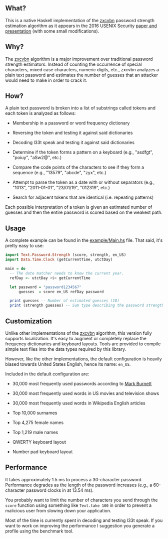 What?
-----

This is a native Haskell implementation of the [zxcvbn][] password
strength estimation algorithm as it appears in the 2016 USENIX
Security [paper and presentation][paper] (with some small
modifications).

Why?
----

The [zxcvbn][] algorithm is a major improvement over traditional
password strength estimators.  Instead of counting the occurrence of
special characters, mixed case characters, numeric digits, etc.,
zxcvbn analyzes a plain text password and estimates the number of
guesses that an attacker would need to make in order to crack it.

How?
----

A plain text password is broken into a list of substrings called
tokens and each token is analyzed as follows:

  * Membership in a password or word frequency dictionary

  * Reversing the token and testing it against said dictionaries

  * Decoding l33t speak and testing it against said dictionaries

  * Determine if the token forms a pattern on a keyboard
    (e.g., "asdfgt", "poiuy", "aSw2@", etc.)

  * Compare the code points of the characters to see if they form a
    sequence (e.g., "13579", "abcde", "zyx", etc.)

  * Attempt to parse the token as a date with or without separators
    (e.g., "1013", "2011-01-01", "23/01/19", "012319", etc.)

  * Search for adjacent tokens that are identical (i.e. repeating
    patterns)

Each possible interpretation of a token is given an estimated number
of guesses and then the entire password is scored based on the weakest
path.

Usage
-----

A complete example can be found in the
[example/Main.hs](example/Main.hs) file.  That said, it's pretty easy
to use:

```haskell
import Text.Password.Strength (score, strength, en_US)
import Data.Time.Clock (getCurrentTime, utctDay)

main = do
  -- The date matcher needs to know the current year.
  refDay <- utctDay <$> getCurrentTime

  let password = "password1234567"
      guesses  = score en_US refDay password

  print guesses -- Number of estimated guesses (18)
  print (strength guesses) -- Sum type describing the password strength (Risky)
```

Customization
-------------

Unlike other implementations of the [zxcvbn][] algorithm, this version
fully supports localization.  It's easy to augment or completely
replace the frequency dictionaries and keyboard layouts.  Tools are
provided to compile simple text files into the data types required by
this library.

However, like the other implementations, the default configuration is
heavily biased towards United States English, hence its name: `en_US`.

Included in the default configuration are:

  * 30,000 most frequently used passwords according to [Mark Burnett][]

  * 30,000 most frequently used words in US movies and television shows

  * 30,000 most frequently used words in Wikipedia English articles

  * Top 10,000 surnames

  * Top 4,275 female names

  * Top 1,219 male names

  * QWERTY keyboard layout

  * Number pad keyboard layout

Performance
-----------

It takes approximately 1.5 ms to process a 30-character password.
Performance degrades as the length of the password increases (e.g., a
60-character password clocks in at 13.54 ms).

You probably want to limit the number of characters you send through
the `score` function using something like `Text.take 100` in order to
prevent a malicious user from slowing down your application.

Most of the time is currently spent in decoding and testing l33t
speak.  If you want to work on improving the performance I suggestion
you generate a profile using the benchmark tool.

[zxcvbn]: https://github.com/dropbox/zxcvbn
[paper]: https://www.usenix.org/conference/usenixsecurity16/technical-sessions/presentation/wheeler
[Mark Burnett]: https://xato.net/today-i-am-releasing-ten-million-passwords-b6278bbe7495?gi=d98e0d16566b
